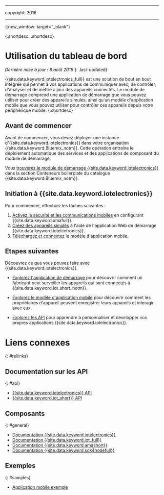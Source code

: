 ﻿---

copyright:
  2016

---

{:new_window: target="_blank"}

{:shortdesc: .shortdesc}


# Utilisation du tableau de bord 
*Dernière mise à jour : 8 août 2016*
{: .last-updated}

{{site.data.keyword.iotelectronics_full}} est une solution de bout en bout intégrée qui permet à vos applications de communiquer avec, de contrôler, d'analyser et de mettre à jour des appareils connectés. Le module de démarrage comprend une application de démarrage que vous pouvez utiliser pour créer des appareils simulés, ainsi qu'un modèle d'application mobile que vous pouvez utiliser pour contrôler ces appareils depuis votre périphérique mobile.
{:shortdesc}

## Avant de commencer

Avant de commencer, vous devez déployer une instance d'{{site.data.keyword.iotelectronics}} dans votre organisation {{site.data.keyword.Bluemix_notm}}. Cette opération entraîne le déploiement automatique des services et des applications de composant du module de démarrage.


 Vous [trouverez le module de démarrage {{site.data.keyword.iotelectronics}}](https://console.{DomainName}/catalog/starters/iot-for-electronics-starter/) dans la section Conteneurs boilerplate du catalogue {{site.data.keyword.Bluemix_notm}}.
  

## Initiation à {{site.data.keyword.iotelectronics}}
Pour commencer, effectuez les tâches suivantes : 

1. [Activez la sécurité et les communications mobiles](iotelectronics_config_mca.html) en configurant {{site.data.keyword.amafull}}.
2. [Créez des appareils simulés](iot4ecreatingappliances.html) à l'aide de l'application Web de démarrage {{site.data.keyword.iotelectronics}}. 
3. [Téléchargez et connectez](iotelectronics_config_mobile.html) le modèle d'application mobile. 


## Etapes suivantes
Découvrez ce que vous pouvez faire avec {{site.data.keyword.iotelectronics}}.

- [Explorez l'application de démarrage](iot4ecreatingappliances.html) pour découvrir comment un fabricant peut
surveiller les appareils qui sont connectés à {{site.data.keyword.iot_short_notm}}.
- [Explorez le modèle d'application mobile](iotelectronics_config_mobile.html) pour découvrir comment les propriétaires d'appareil
peuvent enregistrer leurs appareils et interagir avec eux.

- [Explorez les API](http://ibmiotforelectronics.mybluemix.net/public/iot4eregistrationapi.html) pour apprendre à personnaliser et
développer vos propres applications {{site.data.keyword.iotelectronics}}. 

# Liens connexes
{: #rellinks}
## Documentation sur les API
{: #api}
* [{{site.data.keyword.iotelectronics}} API](http://ibmiotforelectronics.mybluemix.net/public/iot4eregistrationapi.html)
* [{{site.data.keyword.iot_short}} API](https://developer.ibm.com/iotfoundation/recipes/api-documentation/)


## Composants
{: #general}

* [Documentation {{site.data.keyword.iotelectronics}}](iotelectronics_overview.html)
* [Documentation {{site.data.keyword.iot_full}}](https://new-console.ng.bluemix.net/docs/services/IoT/index.html)
*  [Documentation {{site.data.keyword.amashort}}](https://new-console.ng.bluemix.net/docs/services/mobileaccess/overview.html)
* [Documentation {{site.data.keyword.sdk4nodefull}}](https://new-console.ng.bluemix.net/docs/runtimes/nodejs/index.html#nodejs_runtime)

## Exemples
{: #samples}
* [Application mobile exemple](https://new-console.ng.bluemix.net/docs/starters/IotElectronics/iotelectronics_config_mobile.html)
